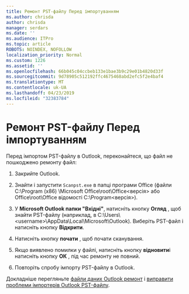 ```yaml
---
title: Ремонт PST-файлу Перед імпортуванням
ms.author: chrisda
author: chrisda
manager: serdars
ms.date: ''
ms.audience: ITPro
ms.topic: article
ROBOTS: NOINDEX, NOFOLLOW
localization_priority: Normal
ms.custom: 1226
ms.assetid: ''
ms.openlocfilehash: 66b045c04ccbeb133e1bae3b9c29e01b4820d33f
ms.sourcegitcommit: 9d78905c512192ffc4675468abd2efc5f2e4baf4
ms.translationtype: MT
ms.contentlocale: uk-UA
ms.lasthandoff: 04/23/2019
ms.locfileid: "32383784"
---
```

# <a name="repair-pst-file-before-importing"></a>Ремонт PST-файлу Перед імпортуванням

Перед імпортом PST-файлу в Outlook, переконайтеся, що файл не пошкоджено ремонту файл:

1. Закрийте Outlook.

2. Знайти і запустити `Scanpst.exe` в папці програми Office (файли C:\Program (x86) \Microsoft Office\root\Office\<версія\> або Office\root\Office відомості C:\Program\<версія\>).

3. У **Microsoft Outlook папки "Вхідні"**, натисніть кнопку **Огляд** , щоб знайти PST-файлу (наприклад, в C:\Users\\<username\>\AppData\Local\Microsoft\Outlook). Виберіть PST-файл і натисніть кнопку **Відкрити**.

4. Натисніть кнопку **почати** , щоб почати сканування.

5. Якщо виявлено помилки у файлі, натисніть кнопку **відновити**і натисніть кнопку **ОК** , під час ремонту не повний.

6. Повторіть спробу імпорту PST-файлу в Outlook.

Докладніше перегляньте [файли даних Outlook ремонт](https://support.office.com/article/25663bc3-11ec-4412-86c4-60458afc5253) і [виправити проблеми імпортерів Outlook PST-файлу](https://support.office.com/article/2d2e50dc-5c36-4ab2-ab50-f1be733b3d6e).
